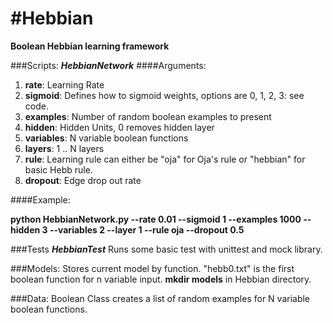 #Hebbian
=======

__Boolean Hebbian learning framework__

###Scripts:
**_HebbianNetwork_**
####Arguments:

1. **rate**: Learning Rate
2. **sigmoid**: Defines how to sigmoid weights, options are 0, 1, 2, 3: see code.
3. **examples**: Number of random boolean examples to present
4. **hidden**: Hidden Units, 0 removes hidden layer
5. **variables**: N variable boolean functions
6. **layers**: 1 .. N layers
7. **rule**: Learning rule can either be "oja" for Oja's rule or "hebbian" for basic Hebb rule.
8. **dropout**: Edge drop out rate

####Example:

<b>
python HebbianNetwork.py  --rate 0.01 --sigmoid 1 --examples 1000 --hidden 3 --variables 2 --layer 1 --rule oja --dropout 0.5
</b>

###Tests
**_HebbianTest_**
Runs some basic test with unittest and mock library.

###Models:
  Stores current model by function.  "hebb0.txt" is the first boolean function for n variable input.
  __mkdir models__ in Hebbian directory.

###Data:
  Boolean Class creates a list of random examples for N variable boolean functions.
  
  
  
